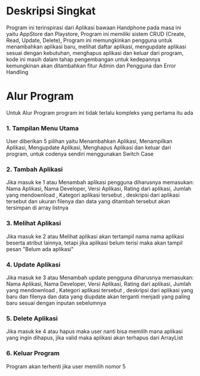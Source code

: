 # Deskripsi Singkat
Program ini terinspirasi dari Aplikasi bawaan Handphone pada masa ini yaitu AppStore dan Playstore, Program ini memiliki sistem CRUD (Create, Read, Update, Delete), Program ini memungkinkan pengguna untuk menambahkan aplikasi baru, melihat daftar aplikasi, mengupdate aplikasi sesuai dengan kebutuhan, menghapus aplikasi dan keluar dari program, kode ini masih dalam tahap pengembangan untuk kedepannya kemungkinan akan ditambahkan fitur Admin dan Pengguna dan Error Handling
# Alur Program 
Untuk Alur Program program ini tidak terlalu kompleks yang pertama itu ada 
### 1. Tampilan Menu Utama
User diberikan 5 pilihan yaitu Menambahkan Aplikasi, Menampilkan Aplikasi, Mengupdate Aplikasi, Menghapus Aplikasi dan keluar dari program, untuk codenya sendiri menggunakan Switch Case 
### 2. Tambah Aplikasi
Jika masuk ke 1 atau Menambah aplikasi pengguna diharusnya memasukan: Nama Aplikasi, Nama Developer, Versi Aplikasi, Rating dari aplikasi, Jumlah yang mendownload , Kategori aplikasi tersebut , deskripsi dari aplikasi tersebut dan ukuran filenya dan data yang ditambah tersebut akan tersimpan di array listnya
### 3. Melihat Aplikasi
Jika masuk ke 2 atau Melihat aplikasi akan tertampil nama nama aplikasi beserta atribut lainnya, tetapi jika aplikasi belum terisi maka akan tampil pesan "Belum ada aplikasi"
### 4. Update Aplikasi
Jika masuk ke 3 atau Menambah update pengguna diharusnya memasukan: Nama Aplikasi, Nama Developer, Versi Aplikasi, Rating dari aplikasi, Jumlah yang mendownload , Kategori aplikasi tersebut , deskripsi dari aplikasi yang baru dan filenya dan data yang diupdate  akan terganti menjadi yang paling baru sesuai dengan inputan sebelumnya
### 5. Delete Aplikasi 
Jika masuk ke 4 atau hapus maka user nanti bisa memilih mana aplikasi yang ingin dihapus, jika valid maka aplikasi akan terhapus dari ArrayList
### 6. Keluar Program
Program akan terhenti jika user memilih nomor 5
